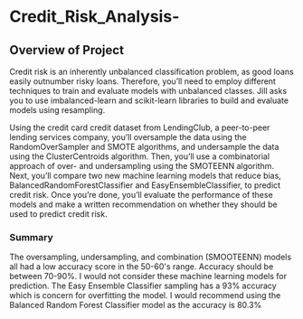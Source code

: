 # Credit_Risk_Analysis-
## Overview of Project

Credit risk is an inherently unbalanced classification problem, as good loans easily outnumber risky loans. Therefore, you’ll need to employ different techniques to train and evaluate models with unbalanced classes. Jill asks you to use imbalanced-learn and scikit-learn libraries to build and evaluate models using resampling.

Using the credit card credit dataset from LendingClub, a peer-to-peer lending services company, you’ll oversample the data using the RandomOverSampler and SMOTE algorithms, and undersample the data using the ClusterCentroids algorithm. Then, you’ll use a combinatorial approach of over- and undersampling using the SMOTEENN algorithm. Next, you’ll compare two new machine learning models that reduce bias, BalancedRandomForestClassifier and EasyEnsembleClassifier, to predict credit risk. Once you’re done, you’ll evaluate the performance of these models and make a written recommendation on whether they should be used to predict credit risk.



### Summary
The oversampling, undersampling, and combination (SMOOTEENN) models all had a low accuracy score in the 50-60's range. Accuracy should be between 70-90%. I would not consider these machine learning models for prediction. The Easy Ensemble Classifier sampling has a 93% accuracy which is concern for overfitting the model. I would recommend using the Balanced Random Forest Classifier model as the accuracy is 80.3%
